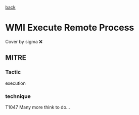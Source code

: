 [back](../index.md)
# WMI Execute Remote Process
Cover by sigma :x: 
## MITRE
### Tactic
execution
### technique
T1047
Many more think to do...